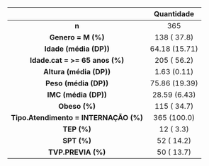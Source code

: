 

|                 &nbsp;                  |    Quantidade    |
|:---------------------------------------:|:-------------:|
|                  **n**                  |      365      |
|           **Genero = M (%)**            |  138 ( 37.8)  |
|          **Idade (média (DP))**          | 64.18 (15.71) |
|     **Idade.cat = >= 65 anos (%)**      |  205 ( 56.2)  |
|         **Altura (média (DP))**          |  1.63 (0.11)  |
|          **Peso (média (DP))**           | 75.86 (19.39) |
|           **IMC (média (DP))**           | 28.59 (6.43)  |
|           **Obeso (%)**           |  115 ( 34.7)  |
|  **Tipo.Atendimento = INTERNAÇÃO (%)**  |  365 (100.0)  |
|            **TEP (%)**            |  12 (  3.3)   |
|            **SPT (%)**            |  52 ( 14.2)   |
|        **TVP.PREVIA (%)**         |  50 ( 13.7)   |

